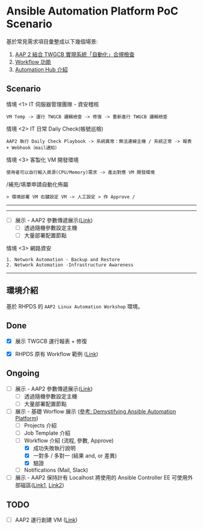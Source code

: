 # Ansible Automation Platform PoC Scenario

基於常見需求項目彙整成以下幾個場景:

1. [AAP 2 結合 TWGCB 實現系統「自動化」合規檢查](https://github.com/yylin1/Ansible-POC-Scenario/blob/main/01_TWGCB/README.md)
2. [Workflow 功能](https://github.com/yylin1/Ansible-POC-Scenario/blob/main/02_Ｗorkflow/README.md)
3. [Automation Hub 介紹]()

## Scenario

情境 <1> IT 伺服器管理團隊 - 資安稽核 
```
VM Temp -> 運行 TWGCB 邏輯檢查 -> 修復 -> 重新進行 TWGCB 邏輯檢查
```
情境 <2> IT 日常 Daily Check(帳號巡檢)

```
AAP2 執行 Daily Check Playbook -> 系統異常：無法連線主機 / 系統正常 -> 報表 + Webhook（mail通知）
```

情境 <3> 客製化 VM 開發環境

```
使用者可以自行輸入資源(CPU/Memory)需求 -> 產出對應 VM 開發環境
```

/補充/填單申請自動化佈屬  

```
> 環境部署 VM 右鍵設定 VM -> 人工設定 > 作 Approve / 
```

---
---


- [ ] 展示 - AAP2 參數傳遞展示([Link](https://rheb.hatenablog.com/entry/aap_variables_between_jobs))
    - [ ] 透過隨機參數設定主機
    - [ ] 大量部署配置節點

情境 <3> 網路資安

```
1. Network Automation - Backup and Restore
2. Network Automation -Infrastructure Awareness
```




---
## 環境介紹
基於 RHPDS 的 `AAP2 Linux Automation Workshop` 環境。


## Done
- [x] 展示 TWGCB 運行報表 + 修復
- [x] RHPDS 原有 Workflow 範例 ([Link](https://aap2.demoredhat.com/exercises/ansible_rhel/2.6-workflows/))




## Ongoing
- [ ] 展示 - AAP2 參數傳遞展示([Link](https://rheb.hatenablog.com/entry/aap_variables_between_jobs))
    - [ ] 透過隨機參數設定主機
    - [ ] 大量部署配置節點

- [ ] 展示 - 基礎 Worflow 展示 ([參考: Demystifying Ansible Automation Platform](https://subscription.packtpub.com/book/cloud-and-networking/9781803244884/14#_ga=2.265211215.1548088141.1670164103-2125970887.1669945433))
    - [ ] Projects 介紹
    - [ ] Job Template 介紹
    - [ ] Workflow 介紹 (流程, 參數, Approve)
        - [x] 成功失敗執行說明
        - [x] 一對多 / 多對一 (結果 and, or 差異)
        - [x] 驗證
    - [ ] Notifications (Mail, Slack)

- [ ] 展示 - AAP2 保持計有 Localhost 將使用的 Ansible Controller EE 可使用外部磁區([Link1](https://www.ansible.com/blog/when-localhost-isnt-what-it-seems-in-red-hat-ansible-automation-platform-2), [Link2](https://rheb.hatenablog.com/entry/aap_store_files))

## TODO
- [ ] AAP2 運行創建 VM ([Link](https://michaelkotelnikov.medium.com/automating-workflow-in-red-hat-virtualization-using-ansible-6dfe5bd4ea1e))



